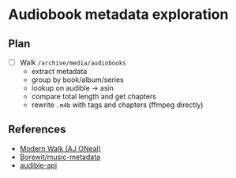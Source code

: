 # Audiobook metadata exploration

## Plan

- [ ] Walk `/archive/media/audiobooks`
  - extract metadata
  - group by book/album/series
  - lookup on audible -> asin
  - compare total length and get chapters
  - rewrite `.m4b` with tags and chapters (ffmpeg directly)

## References

- [Modern Walk (AJ ONeal)](https://therootcompany.com/blog/fs-walk-for-node-js/)
- [Borewit/music-metadata](https://github.com/Borewit/music-metadata)
- [audible-api](https://github.com/book-tools/audible-api)